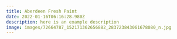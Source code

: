 ```yaml
---
title: Aberdeen Fresh Paint
date: 2022-01-16T06:16:28.980Z
description: here is an example description
image: images/72664787_152171362656882_283723843061678080_n.jpg
---
```

